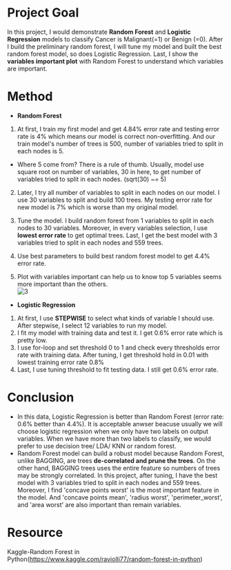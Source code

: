 # Project Goal  
In this project, I would demonstrate <b>Random Forest</b> and <b>Logistic Regression</b> models to classify Cancer is Malignant(=1) or Benign (=0). After I build the preliminary random forest, I will tune my model and built the best random forest model, so does Logistic Regression. Last, I show the <b>variables important plot</b> with Random Forest to understand which variables are important.  

# Method  
- <b>Random Forest</b>
1. At first, I train my first model and get 4.84% error rate and testing error rate is 4% which means our model is correct non-overfitting. And our train model's number of 
trees is 500, number of variables tried to split in each nodes is 5.  
- Where 5 come from? There is a rule of thumb. Usually, model use square root on number of variables, 30 in here, to get number of variables tried to split in each nodes. (sqrt(30) ~= 5)  
2. Later, I try all number of variables to split in each nodes on our model. I use 30 variables to split and build 100 trees. My testing error rate for new model is 7% which is worse than my original model.  

3. Tune the model. I build random forest from 1 variables to split in each nodes to 30 variables. Moreover, in every variables selection, I use <b>lowest error rate</b> to get optimal trees. Last, I get the best model with 3 variables tried to split in each nodes and 559 trees.  

4. Use best parameters to build best random forest model to get 4.4% error rate.  

5. Plot with variables important can help us to know top 5 variables seems more important than the others.  
![3](https://user-images.githubusercontent.com/67025904/134789107-8aee9877-3018-4d95-b1a3-8b62f2c47d23.jpg)

- <b>Logistic Regression</b>
1. At first, I use <b>STEPWISE</b> to select what kinds of variable I should use. After stepwise, I select 12 variables to run my model.  
2. I fit my model with training data and test it. I get 0.6% error rate which is pretty low.  
3. I use for-loop and set threshold 0 to 1 and check every thresholds error rate with training data. After tuning, I get threshold hold in 0.01 with lowest training error rate 0.8%  
4. Last, I use tuning threshold to fit testing data. I still get 0.6% error rate.


# Conclusion  
- In this data, Logistic Regression is better than Random Forest (error rate: 0.6% better than 4.4%). It is acceptable anwser beacuse usually we will choose logistic regression when we only have two labels on output variables. When we have more than two labels to classify, we would prefer to use decision tree/ LDA/ KNN or random forest.  
- Random Forest model can build a robust model because Random Forest, unlike BAGGING, are trees <b>de-correlated and prune the trees</b>. On the other hand, BAGGING trees uses the entire feature so numbers of trees may be strongly correlated.  In this project, after tuning, I have the best model with 3 variables tried to split in each nodes and 559 trees. Moreover, I find 'concave points worst' is the most important feature in the model. And 'concave points mean', 'radius worst', 'perimeter_worst', and 'area worst' are also important than remain variables.  

# Resource
Kaggle-Random Forest in Python(https://www.kaggle.com/raviolli77/random-forest-in-python)
